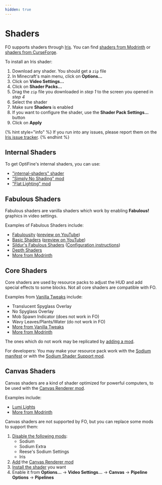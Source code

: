 ```yaml
---
hidden: true
---
```


# Shaders

FO supports shaders through [Iris](https://modrinth.com/mod/iris). You can find [shaders from Modrinth](https://modrinth.com/shaders?g=categories:iris) or [shaders from CurseForge](https://curseforge.com/minecraft/search?class=shaders).

To install an Iris shader:

1. Download any shader. You should get a `zip` file
2. In Minecraft's main menu, click on **Options...**
3. Click on **Video Settings...**
4. Click on **Shader Packs...**
5. Drag the `zip` file you downloaded in _step 1_ to the screen you opened in _step 4_
6. Select the shader
7. Make sure **Shaders** is enabled
8. If you want to configure the shader, use the **Shader Pack Settings...** button
9. Click on **Apply**

{% hint style="info" %}
If you run into any issues, please report them on the [Iris issue tracker](https://github.com/IrisShaders/Iris/issues).
{% endhint %}

## Internal Shaders

To get OptiFine's internal shaders, you can use:

* ["internal-shaders" shader](https://modrinth.com/shader/internal-shaders)
* ["Simply No Shading" mod](https://modrinth.com/mod/simply-no-shading)
* ["Flat Lighting" mod](https://modrinth.com/mod/flat-lighting)

## Fabulous Shaders

Fabulous shaders are vanilla shaders which work by enabling **Fabulous!** graphics in video settings.

Examples of Fabulous Shaders include:

* [Fabulousity](https://github.com/ScottoMotto/Fabulousity#fabulousity) ([preview on YouTube](https://youtu.be/luzgOwKt6_c?t=126))
* [Basic Shaders](https://github.com/bradleyq/mc_vanilla_shaders) ([preview on YouTube](https://youtu.be/dRnlaRx3zBY?t=24))
* [Sildur's Fabulous Shaders](https://sildurs-shaders.github.io/downloads) ([Configuration instructions](https://sildurs-shaders.github.io/install/#fabulous))
* [Depth Shaders](https://github.com/onnowhere/depth_shaders/releases)
* [More from Modrinth](https://modrinth.com/shaders?g=categories:vanilla)

## Core Shaders

Core shaders are used by resource packs to adjust the HUD and add special effects to some blocks. Not all core shaders are compatible with FO.

Examples from [Vanilla Tweaks](https://vanillatweaks.net/) include:

* Translucent Spyglass Overlay
* No Spyglass Overlay
* Mob Spawn Indicator (does not work in FO)
* Wavy Leaves/Plants/Water (do not work in FO)
* [More from Vanilla Tweaks](https://vanillatweaks.net/picker/resource-packs)
* [More from Modrinth](https://modrinth.com/resourcepacks?f=categories:core-shaders)

The ones which do not work may be replicated by [adding a mod](../../how-to/add-mods/).

For developers: You may make your resource pack work with the [Sodium manifest](https://github.com/CaffeineMC/sodium-fabric/pull/2206) or with the [Sodium Shader Support mod](https://modrinth.com/mod/sodium-shader-support).

## Canvas Shaders

Canvas shaders are a kind of shader optimized for powerful computers, to be used with the [Canvas Renderer mod](https://curseforge.com/minecraft/mc-mods/canvas-renderer).

Examples include:

* [Lumi Lights](https://spiralhalo.github.io/)
* [More from Modrinth](https://modrinth.com/shaders?g=categories:canvas)

Canvas shaders are not supported by FO, but you can replace some mods to support them:

1. [Disable the following mods](../../how-to/disable-mods/):
   * Sodium
   * Sodium Extra
   * Reese's Sodium Settings
   * Iris
2. [Add](../../how-to/add-mods/) the [Canvas Renderer mod](https://curseforge.com/minecraft/mc-mods/canvas-renderer)
3. [Install the shader](shaders.md#shaders) you want
4. Enable it from **Options...** → **Video Settings...** → **Canvas** → **Pipeline Options** → **Pipelines**
